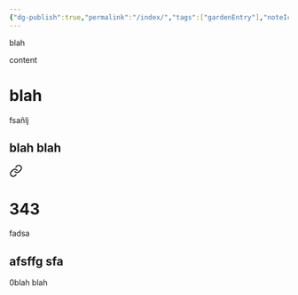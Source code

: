 ```yaml
---
{"dg-publish":true,"permalink":"/index/","tags":["gardenEntry"],"noteIcon":""}
---
```



<div class="transclusion internal-embed is-loaded"><div class="markdown-embed">



blah

</div></div>


content
# blah
fsañlj
## blah blah


<div class="transclusion internal-embed is-loaded"><a class="markdown-embed-link" href="/lc-guide/fuentes-de-innovacion/" aria-label="Open link"><svg xmlns="http://www.w3.org/2000/svg" width="24" height="24" viewBox="0 0 24 24" fill="none" stroke="currentColor" stroke-width="2" stroke-linecap="round" stroke-linejoin="round" class="svg-icon lucide-link"><path d="M10 13a5 5 0 0 0 7.54.54l3-3a5 5 0 0 0-7.07-7.07l-1.72 1.71"></path><path d="M14 11a5 5 0 0 0-7.54-.54l-3 3a5 5 0 0 0 7.07 7.07l1.71-1.71"></path></svg></a><div class="markdown-embed">





# 343
fadsa

## afsffg sfa

</div></div>



<div class="transclusion internal-embed is-loaded"><div class="markdown-embed">



0blah blah

</div></div>
